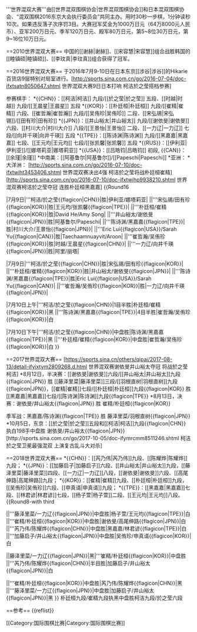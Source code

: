 '''世界混双大赛'''由[[世界混双围棋协会|世界混双围棋协会]]和日本混双围棋协会、“混双围棋2016东京大会执行委员会”共同主办。用时30秒一步棋，1分钟读秒10次。如果违反落子次序罚3目。大赛冠军奖金为1000万日元（64万8000元人民币）、亚军200万日元、季军120万日元、殿军80万日元，第5~8位30万日元，第9~16位10万日元。

==2010世界混双大赛==
中国的[[谢赫|谢赫]]、[[宋容慧|宋容慧]]组合战胜韩国的[[睦镇硕|睦镇硕]]、[[李玟真|李玟真]]组合获得了冠军。

==2016世界混双大赛==
于2016年7月9-10日在日本东京[[涉谷|涉谷]]的Hikarie百货店9层特别对局室进行。<ref>[http://sports.sina.com.cn/go/2016-07-04/doc-ifxtsatn8050647.shtml 世界混双大赛9日日本打响 柯洁於之莹搭档参赛]</ref>

参赛棋手：
*{{CHN}}：[[柯洁|柯洁]] 九段/[[於之莹|於之莹]] 五段、[[时越|时越]] 九段/[[王晨星|王晨星]] 五段
*{{KOR}}：[[朴廷桓|朴廷桓]] 九段/[[崔精|崔精]] 六段、[[崔哲瀚|崔哲瀚]] 九段/[[吴侑珍|吴侑珍]] 二段、[[宋弘锡|宋弘锡]]/[[田有珍|田有珍]]
*{{JPN}}：[[井山裕太|井山裕太]] 九段/[[谢依旻|谢依旻]] 六段、[[村川大介|村川大介]] 八段/[[王景怡|王景怡]] 二段、[[一力辽|一力辽]] 七段/[[向井千瑛|向井千瑛]] 五段
*{{TPE}}：[[陈诗渊|陈诗渊]] 九段/[[黑嘉嘉|黑嘉嘉]] 七段、[[王元均|王元均]] 七段/[[张凯馨|张凯馨]] 五段
*{{RUS}}：[[伊利亚|伊利亚]]/[[娜塔莉亚|娜塔莉亚]]
*{{USA}}：[[吕皓钧|吕皓钧]] 初段, {{CAN}}：[[余瑾|余瑾]]
*中南美：[[阿基鲁尔|阿基鲁尔]]/[[Papeschi|Papeschi]]
*亚洲：
*大洋洲：
<ref>[http://sports.sina.com.cn/go/2016-07-10/doc-ifxtwiht3453406.shtml 世界混双赛决出4强 柯洁於之莹将战朴廷桓崔精]</ref><ref>[http://sports.sina.com.cn/go/2016-07-10/doc-ifxtwihp9938210.shtml 世界混双赛柯洁於之莹夺冠 连胜朴廷桓黑嘉嘉]</ref>
{{Round16
<!--Date-Place/Player 1/Score 1/Player 2/Score 2 -->
<!--round 16 -->
|7月9日|'''柯洁/於之莹{{flagicon|CHN}}|胜|伊利亚/娜塔莉亚|
||'''宋弘锡/田有珍{{flagicon|KOR}}|胜|王元均/张凯馨{{flagicon|TPE}}|
||'''朴廷桓/崔精{{flagicon|KOR}}|胜|David He/Amy Song|
||'''井山裕太/谢依旻{{flagicon|JPN}}|胜|阿基鲁尔/Papeschi|
||'''陈诗渊/黑嘉嘉{{flagicon|TPE}}|胜|村川大介/王景怡{{flagicon|JPN}}|
||'''Eric Lui{{flagicon|USA}}/Sarah Yu{{flagicon|CAN}}|胜|Taechaamnuayvit/Aroon|
||'''崔哲瀚/吴侑珍{{flagicon|KOR}}|胜|时越/王晨星{{flagicon|CHN}}|
||'''一力辽/向井千瑛{{flagicon|JPN}}|胜|阿里/丽塔|
<!--round 8  -->
|7月9日|'''柯洁/於之莹{{flagicon|CHN}}|胜|宋弘锡/田有珍{{flagicon|KOR}}|
||'''朴廷桓/崔精{{flagicon|KOR}}|胜|井山裕太/谢依旻{{flagicon|JPN}}|
||'''陈诗渊/黑嘉嘉{{flagicon|TPE}}|胜|Eric Lui{{flagicon|USA}}/Sarah Yu{{flagicon|CAN}}|
||'''崔哲瀚/吴侑珍{{flagicon|KOR}}|胜|一力辽/向井千瑛{{flagicon|JPN}}|
<!-- Semi-Finals -->
|7月10日上午|'''柯洁/於之莹{{flagicon|CHN}}|1目半胜|朴廷桓/崔精{{flagicon|KOR}}|黑
||'''陈诗渊/黑嘉嘉{{flagicon|TPE}}|4目半胜|崔哲瀚/吴侑珍{{flagicon|KOR}}|白
<!--final -->
|7月10日下午|'''柯洁/於之莹{{flagicon|CHN}}|中盘胜|陈诗渊/黑嘉嘉{{flagicon|TPE}}|黑
||'''朴廷桓/崔精{{flagicon|KOR}}|中盘胜|崔哲瀚/吴侑珍{{flagicon|KOR}}|白
}}

==2017世界混双大赛==
<ref>[https://sports.sina.cn/others/qipai/2017-08-13/detail-ifyixtym2809268.d.html 世界混双赛谢依旻井山裕太夺冠 将战於之莹柯洁]</ref>
*8月12日，半决赛：[[谢依旻|谢依旻]]六段/[[井山裕太|井山裕太]]九段{{flagicon|JPN}} 胜 [[藤泽里菜|藤泽里菜]]三段/[[羽根直树|羽根直树]]九段{{flagicon|JPN}}，[[崔精|崔精]]七段/[[朴廷桓|朴廷桓]]九段{{flagicon|KOR}} 胜 [[黑嘉嘉|黑嘉嘉]]七段/[[陈诗渊|陈诗渊]]九段{{flagicon|TPE}}
*8月13日，决赛：谢依旻/井山裕太{{flagicon|JPN}} 胜 崔精/朴廷桓{{flagicon|KOR}}
<p>季军战：黑嘉嘉/陈诗渊{{flagicon|TPE}} 胜 藤泽里菜/羽根直树{{flagicon|JPN}}
*10月5日，东京：[[於之莹|於之莹]]五段和[[柯洁|柯洁]]九段{{flagicon|CHN}} 执白198手中盘胜 谢依旻/井山裕太{{flagicon|JPN}}<ref>[http://sports.sina.com.cn/go/2017-10-05/doc-ifymrcmm8511246.shtml 柯洁於之莹卫冕最强混双 上演复古乱斗大对杀]</ref>

==2018世界混双大赛==
*{{CHN}}：[[芮乃伟|芮乃伟]]九段、[[陈耀烨|陈耀烨]]九段；
*{{JPN}}：[[加藤启子|加藤启子]]六段、[[井山裕太|井山裕太]]九段，[[藤泽里菜|藤泽里菜]]四段、[[一力辽|一力辽]]八段，[[谢依旻|谢依旻]]六段、[[高尾绅路|高尾绅路]]九段；
*{{KOR}}：[[崔精|崔精]]九段、[[朴廷桓|朴廷桓]]九段，[[吴侑珍|吴侑珍]]六段、[[申真谞|申真谞]]九段；
*{{TPE}}：[[黑嘉嘉|黑嘉嘉]]七段、[[林君谚|林君谚]]七段，[[杨子萱|杨子萱]]二段、[[王元均|王元均]]八段。
{{Round8-with third
<!--Date-Place/Team 1/Score 1/Team 2/Score 2 -->
<!--round 8  -->
||'''藤泽里菜/一力辽{{flagicon|JPN}}|中盘胜|杨子萱/王元均{{flagicon|TPE}}|白
||'''崔精/朴廷桓{{flagicon|KOR}}|中盘胜|谢依旻/高尾绅路{{flagicon|JPN}}|白
||'''芮乃伟/陈耀烨{{flagicon|CHN}}|中盘胜|黑嘉嘉/林君谚{{flagicon|TPE}}|白
||'''加藤启子/井山裕太{{flagicon|JPN}}|中盘胜|吴侑珍/申真谞{{flagicon|KOR}}|白
<!-- Semi-Finals  -->
||藤泽里菜/一力辽{{flagicon|JPN}}|黑|'''崔精/朴廷桓{{flagicon|KOR}}|中盘胜
||'''芮乃伟/陈耀烨{{flagicon|CHN}}|半目胜|加藤启子/井山裕太{{flagicon|JPN}}|白
<!--final -->
||'''崔精/朴廷桓{{flagicon|KOR}}|中盘胜|芮乃伟/陈耀烨{{flagicon|CHN}}|黑
||'''藤泽里菜/一力辽{{flagicon|JPN}}|中盘胜|加藤启子/井山裕太{{flagicon|JPN}}|黑
}}
朴廷桓九段/崔精九段执黑中盘胜柯洁九段/於之莹六段

==参考==
{{reflist}}

[[Category:国际围棋比赛|Category:国际围棋比赛]]
